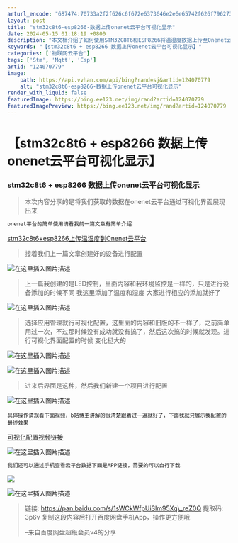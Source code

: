 ```yaml
---
arturl_encode: "687474:70733a2f2f626c6f672e6373646e2e6e65742f626f7962732f:61727469636c652f64657461696c732f313234303730373739"
layout: post
title: "stm32c8t6-esp8266-数据上传onenet云平台可视化显示"
date: 2024-05-15 01:18:19 +0800
description: "本文档介绍了如何使用STM32C8T6和ESP8266将温湿度数据上传至Onenet云平台，并通过可"
keywords: "【stm32c8t6 + esp8266 数据上传onenet云平台可视化显示】"
categories: ['物联网云平台']
tags: ['Stm', 'Mqtt', 'Esp']
artid: "124070779"
image:
    path: https://api.vvhan.com/api/bing?rand=sj&artid=124070779
    alt: "stm32c8t6-esp8266-数据上传onenet云平台可视化显示"
render_with_liquid: false
featuredImage: https://bing.ee123.net/img/rand?artid=124070779
featuredImagePreview: https://bing.ee123.net/img/rand?artid=124070779
---
```


# 【stm32c8t6 + esp8266 数据上传onenet云平台可视化显示】

### stm32c8t6 + esp8266 数据上传onenet云平台可视化显示

> 本次内容分享的是将我们获取的数据在onenet云平台通过可视化界面展现出来

```c
onenet平台的简单使用请看我前一篇文章有简单介绍

```

[stm32c8t6+esp8266上传温湿度到Onenet云平台](https://blog.csdn.net/boybs/article/details/124065159)

> 接着我们上一篇文章创建好的设备进行配置

![在这里插入图片描述](https://i-blog.csdnimg.cn/blog_migrate/5c2a9fc139433100793b2c22b81d5caa.png)

> 上一篇我创建的是LED控制，里面内容和我环境监控是一样的，只是进行设备添加的时候不同 我这里添加了温度和湿度 大家进行相应的添加就好了

![在这里插入图片描述](https://i-blog.csdnimg.cn/blog_migrate/0e6bebb2df1cd06508fae4860fe35dcc.png)

> 选择应用管理就行可视化配置，这里面的内容和旧版的不一样了，之前简单用过一次，不过那时候没有成功就没有搞了，然后这次搞的时候就发现。进行可视化界面配置的时候 变化挺大的

![在这里插入图片描述](https://i-blog.csdnimg.cn/blog_migrate/59c7e0a97b825a29a4fa4492897d0078.png)

![在这里插入图片描述](https://i-blog.csdnimg.cn/blog_migrate/f9e704e410673a9a8f8f278b8c0c71a9.png)

> 进来后界面是这种，然后我们新建一个项目进行配置

![在这里插入图片描述](https://i-blog.csdnimg.cn/blog_migrate/8aab95a4caed62f9ba1698852a9f0a94.png)

`具体操作请观看下面视频，b站博主讲解的很清楚跟着过一遍就好了，下面我就只展示我配置的最终效果`

[可视化配置视频链接](https://www.bilibili.com/video/BV1BP4y1x7u9/?spm_id_from=333.788)

![在这里插入图片描述](https://i-blog.csdnimg.cn/blog_migrate/df9f586e8dd79050b3e9c34f304cc7a3.png)

```c
我们还可以通过手机查看云平台数据下面是APP链接，需要的可以自行下载

```

![
](https://i-blog.csdnimg.cn/blog_migrate/781d4a08aae77147b931e004ec4204fd.jpeg)

![在这里插入图片描述](https://i-blog.csdnimg.cn/blog_migrate/7f03121840f2ee1edbbc0d92a895bd02.jpeg)

> 链接: https://pan.baidu.com/s/1sWCkWfpUiSlm95Xq\_reZ0Q 提取码: 3p6v 复制这段内容后打开百度网盘手机App，操作更方便哦
>   
> –来自百度网盘超级会员v4的分享